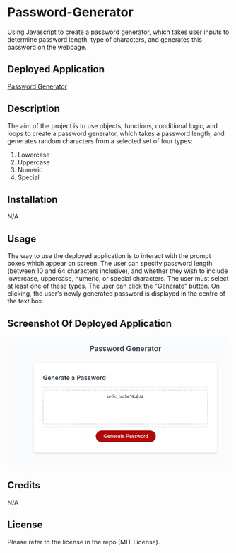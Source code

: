# Password-Generator
Using Javascript to create a password generator, which takes user inputs to determine password length, type of characters, and generates this password on the webpage.

## Deployed Application
[Password Generator](https://benedictcodeshere.github.io/Password-Generator/)

## Description

The aim of the project is to use objects, functions, conditional logic, and loops to create a password generator, which takes a password length, and generates random characters from a selected set of four types:
1. Lowercase
2. Uppercase
3. Numeric
4. Special

## Installation

N/A

## Usage

The way to use the deployed application is to interact with the prompt boxes which appear on screen. The user can specify password length (between 10 and 64 characters inclusive), and whether they wish to include lowercase, uppercase, numeric, or special characters. The user must select at least one of these types. 
The user can click the "Generate" button. On clicking, the user's newly generated password is displayed in the centre of the text box.
## Screenshot Of Deployed Application

![ScreenShot](screenshot2.png)

## Credits

N/A

## License

Please refer to the license in the repo (MIT License).